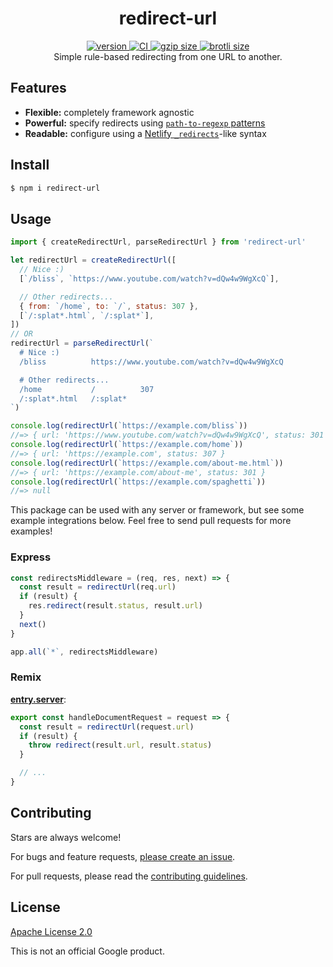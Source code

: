 <h1 align="center">
  redirect-url
</h1>

<div align="center">
  <a href="https://npmjs.org/package/redirect-url">
    <img src="https://badgen.net/npm/v/redirect-url" alt="version" />
  </a>
  <a href="https://github.com/TomerAberbach/redirect-url/actions">
    <img src="https://github.com/TomerAberbach/redirect-url/workflows/CI/badge.svg" alt="CI" />
  </a>
  <a href="https://unpkg.com/redirect-url/dist/index.min.js">
    <img src="https://deno.bundlejs.com/?q=redirect-url&badge" alt="gzip size" />
  </a>
  <a href="https://unpkg.com/redirect-url/dist/index.min.js">
    <img src="https://deno.bundlejs.com/?q=redirect-url&config={%22compression%22:{%22type%22:%22brotli%22}}&badge" alt="brotli size" />
  </a>
</div>

<div align="center">
  Simple rule-based redirecting from one URL to another.
</div>

## Features

- **Flexible:** completely framework agnostic
- **Powerful:** specify redirects using
  [`path-to-regexp` patterns](https://github.com/pillarjs/path-to-regexp?tab=readme-ov-file#parameters)
- **Readable:** configure using a
  [Netlify `_redirects`](https://docs.netlify.com/routing/redirects#syntax-for-the-redirects-file)-like
  syntax

## Install

```sh
$ npm i redirect-url
```

## Usage

```js
import { createRedirectUrl, parseRedirectUrl } from 'redirect-url'

let redirectUrl = createRedirectUrl([
  // Nice :)
  [`/bliss`, `https://www.youtube.com/watch?v=dQw4w9WgXcQ`],

  // Other redirects...
  { from: `/home`, to: `/`, status: 307 },
  [`/:splat*.html`, `/:splat*`],
])
// OR
redirectUrl = parseRedirectUrl(`
  # Nice :)
  /bliss          https://www.youtube.com/watch?v=dQw4w9WgXcQ

  # Other redirects...
  /home           /          307
  /:splat*.html   /:splat*
`)

console.log(redirectUrl(`https://example.com/bliss`))
//=> { url: 'https://www.youtube.com/watch?v=dQw4w9WgXcQ', status: 301 }
console.log(redirectUrl(`https://example.com/home`))
//=> { url: 'https://example.com', status: 307 }
console.log(redirectUrl(`https://example.com/about-me.html`))
//=> { url: 'https://example.com/about-me', status: 301 }
console.log(redirectUrl(`https://example.com/spaghetti`))
//=> null
```

This package can be used with any server or framework, but see some example
integrations below. Feel free to send pull requests for more examples!

### Express

```js
const redirectsMiddleware = (req, res, next) => {
  const result = redirectUrl(req.url)
  if (result) {
    res.redirect(result.status, result.url)
  }
  next()
}

app.all(`*`, redirectsMiddleware)
```

### Remix

[**entry.server**](https://remix.run/docs/en/main/file-conventions/entry.server):

```js
export const handleDocumentRequest = request => {
  const result = redirectUrl(request.url)
  if (result) {
    throw redirect(result.url, result.status)
  }

  // ...
}
```

## Contributing

Stars are always welcome!

For bugs and feature requests,
[please create an issue](https://github.com/TomerAberbach/redirect-url/issues/new).

For pull requests, please read the
[contributing guidelines](https://github.com/TomerAberbach/redirect-url/blob/main/contributing.md).

## License

[Apache License 2.0](https://github.com/TomerAberbach/redirect-url/blob/main/license)

This is not an official Google product.
